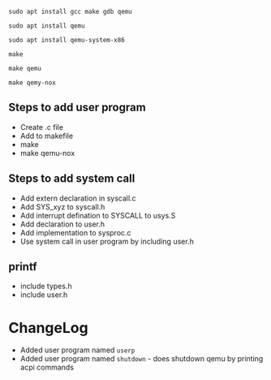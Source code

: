 `sudo apt install gcc make gdb qemu`

`sudo apt install qemu`

`sudo apt install qemu-system-x86`

`make`

`make qemu`

`make qemy-nox`

## Steps to add user program
- Create .c file
- Add to makefile
- make 
- make qemu-nox

## Steps to add system call
- Add extern declaration in syscall.c
- Add SYS_xyz to syscall.h
- Add interrupt defination to SYSCALL to usys.S
- Add declaration to user.h
- Add implementation to sysproc.c
- Use system call in user program by including user.h

## printf
- include types.h
- include user.h



# ChangeLog
- Added user program named `userp`
- Added user program named `shutdown` - does shutdown qemu by printing acpi commands



